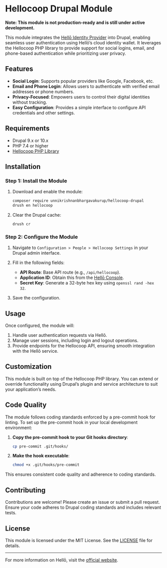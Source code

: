 # Hellocoop Drupal Module

**Note: This module is not production-ready and is still under active development.**

This module integrates the [Hellō Identity Provider](https://www.hello.coop/) into Drupal, enabling seamless user authentication using Hellō’s cloud identity wallet. It leverages the Hellocoop PHP library to provide support for social logins, email, and phone-based authentication while prioritizing user privacy.

## Features
- **Social Login**: Supports popular providers like Google, Facebook, etc.
- **Email and Phone Login**: Allows users to authenticate with verified email addresses or phone numbers.
- **Privacy-Focused**: Empowers users to control their digital identities without tracking.
- **Easy Configuration**: Provides a simple interface to configure API credentials and other settings.

## Requirements
- Drupal 9.x or 10.x
- PHP 7.4 or higher
- [Hellocoop PHP Library](https://github.com/UnnikrishnanBhargavakurup/hellocoop)

## Installation

### Step 1: Install the Module
1. Download and enable the module:
   ```bash
   composer require unnikrishnanbhargavakurup/hellocoop-drupal
   drush en hellocoop
   ```

2. Clear the Drupal cache:
   ```bash
   drush cr
   ```

### Step 2: Configure the Module
1. Navigate to `Configuration > People > Hellocoop Settings` in your Drupal admin interface.
2. Fill in the following fields:
   - **API Route**: Base API route (e.g., `/api/hellocoop`).
   - **Application ID**: Obtain this from the [Hellō Console](https://console.hello.coop/).
   - **Secret Key**: Generate a 32-byte hex key using `openssl rand -hex 32`.

3. Save the configuration.

## Usage

Once configured, the module will:
1. Handle user authentication requests via Hellō.
2. Manage user sessions, including login and logout operations.
3. Provide endpoints for the Hellocoop API, ensuring smooth integration with the Hellō service.

## Customization
This module is built on top of the Hellocoop PHP library. You can extend or override functionality using Drupal’s plugin and service architecture to suit your application’s needs.

## Code Quality
The module follows coding standards enforced by a pre-commit hook for linting. To set up the pre-commit hook in your local development environment:

1. **Copy the pre-commit hook to your Git hooks directory**:
   ```bash
   cp pre-commit .git/hooks/
   ```

2. **Make the hook executable**:
   ```bash
   chmod +x .git/hooks/pre-commit
   ```

This ensures consistent code quality and adherence to coding standards.

## Contributing
Contributions are welcome! Please create an issue or submit a pull request. Ensure your code adheres to Drupal coding standards and includes relevant tests.

## License
This module is licensed under the MIT License. See the [LICENSE](../LICENSE) file for details.

---
For more information on Hellō, visit the [official website](https://www.hello.coop/).

